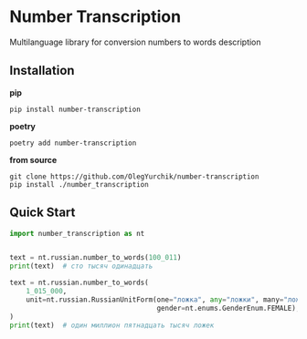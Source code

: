 # Number Transcription

Multilanguage library for conversion numbers to words description

## Installation

**pip**
```shell
pip install number-transcription
```

**poetry**
```shell
poetry add number-transcription
```

**from source**
```shell
git clone https://github.com/OlegYurchik/number-transcription
pip install ./number_transcription
```

## Quick Start

```python
import number_transcription as nt


text = nt.russian.number_to_words(100_011)
print(text)  # сто тысяч одинадцать

text = nt.russian.number_to_words(
    1_015_000,
    unit=nt.russian.RussianUnitForm(one="ложка", any="ложки", many="ложек",
                                    gender=nt.enums.GenderEnum.FEMALE),
)
print(text)  # один миллион пятнадцать тысяч ложек
```
